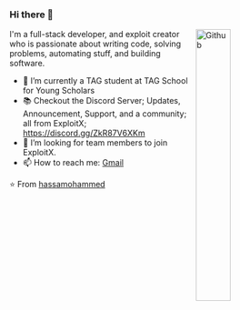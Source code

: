 ### Hi there 👋

<img width="35%" align="right" alt="Github" src="https://avatars.githubusercontent.com/u/64049917?v=4" />

I'm a full-stack developer, and exploit creator who is passionate about writing code, solving problems, automating stuff, and building software.

- 🔭 I’m currently a TAG student at TAG School for Young Scholars
- 📚 Checkout the Discord Server; Updates, Announcement, Support, and a community; all from ExploitX; <a href="https://discord.gg/ZkR87V6XKm">https://discord.gg/ZkR87V6XKm</a>  
- 👯 I’m looking for team members to join ExploitX.
- 📫 How to reach me: [Gmail](mailto:hassamohammed1010@gmail.com)

⭐️ From [hassamohammed](https://github.com/hassamohammed)

